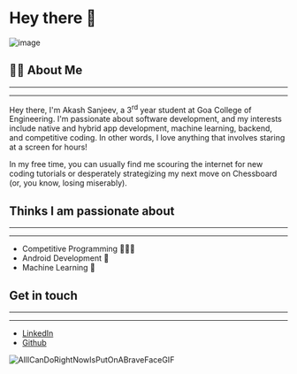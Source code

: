 # Hey there 🙌

![image](https://user-images.githubusercontent.com/84001413/187071758-e7ec4f12-ac95-4760-a1ab-64c6ebf2f052.png)

## 😶‍🌫️ About Me

---
---
Hey there, I'm Akash Sanjeev, a 3<sup>rd</sup> year student at Goa College of Engineering. I'm passionate about software development, and my interests include native and hybrid app development, machine learning, backend, and competitive coding. In other words, I love anything that involves staring at a screen for hours!

In my free time, you can usually find me scouring the internet for new coding tutorials or desperately strategizing my next move on Chessboard (or, you know, losing miserably).

## Thinks I am passionate about

---
---
- Competitive  Programming 🧑🏽‍💻
- Android Development 📱
- Machine Learning 🤖

## Get in touch 

---
---
- [LinkedIn](https://www.linkedin.com/in/akash-sanjeev-37436a1b5/)
- [Github](https://github.com/AkashCSanjeev)

![AllICanDoRightNowIsPutOnABraveFaceGIF](https://user-images.githubusercontent.com/84001413/187073629-667a243b-909f-4f3e-abec-52351663caf7.gif)


